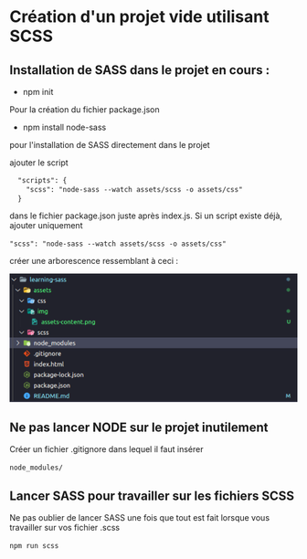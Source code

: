 # Création d'un projet vide utilisant SCSS

## Installation de SASS dans le projet en cours :

* npm init

Pour la création du fichier package.json

* npm install node-sass

pour l'installation de SASS directement dans le projet

ajouter le script

```
  "scripts": {
    "scss": "node-sass --watch assets/scss -o assets/css"
  }
```

dans le fichier package.json juste après index.js.
Si un script existe déjà, ajouter uniquement

`"scss": "node-sass --watch assets/scss -o assets/css"`

créer une arborescence ressemblant à ceci :

![Arborescence](assets/img/arbo.png)

## Ne pas lancer NODE sur le projet inutilement

Créer un fichier .gitignore dans lequel il faut insérer

`node_modules/`

## Lancer SASS pour travailler sur les fichiers SCSS

Ne pas oublier de lancer SASS une fois que tout est fait lorsque vous travailler sur vos fichier .scss

`npm run scss`